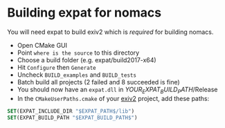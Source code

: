 # Building expat for nomacs

You will need expat to build exiv2 which is _required_ for building nomacs.

- Open CMake GUI
- Point `where is the source` to this directory
- Choose a build folder (e.g. expat/build2017-x64)
- Hit `Configure` then `Generate`
- Uncheck `BUILD_examples` and `BUILD_tests`
- Batch build all projects (2 failed and 8 succeeded is fine)
- You should now have an `expat.dll` in $YOUR_EXPAT_BUILD_PATH$/Release
- In the `CMakeUserPaths.cmake` of your [exiv2](https://github.com/nomacs/exiv2) project, add these paths:

```cmake
SET(EXPAT_INCLUDE_DIR "$EXPAT_PATH$/lib")
SET(EXPAT_BUILD_PATH "$EXPAT_BUILD_PATH$")
```